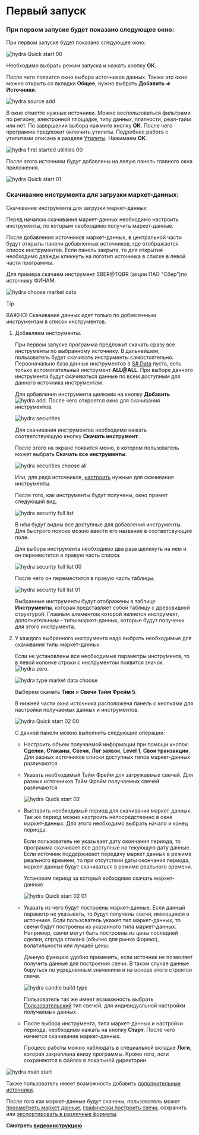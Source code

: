 # Первый запуск

### При первом запуске будет показано следующее окно:

При первом запуске будет показано следующее окно:

![hydra Quick start 00](~/images/hydra_Quick_start_00.png)

Необходимо выбрать режим запуска и нажать кнопку **ОК**.

После чего появится окно выбора источников данных. Также это окно можно открыть со вкладки **Общее**, нужно выбрать **Добавить \=\> Источники**. 

![hydra source add](~/images/hydra_source_add.png)

В окне отметте нужные источники. Можно воспользоваться фильтрами по региону, электронной площадке, типу данных, платности, реал\-тайм или нет. По завершении выбора нажмите кнопку **OK**. После чего программа предложит включить утилиты. Подробнее работа с утилитами описана в разделе [Утилиты](HydraTasks.md). Нажимаем **OK**.

![hydra first started utilities 00](~/images/hydra_first_started_utilities00.png)

После этого источники будут добавлены на левую панель главного окна приложения. 

![hydra Quick start 01](~/images/hydra_Quick_start_01.png)

### Скачивание инструмента для загрузки маркет\-данных:

Скачивание инструмента для загрузки маркет\-данных:

Перед началом скачивания маркет\-данных необходимо настроить инструменты, по которым необходимо получить маркет\-данные.

После добавления источников маркет\-данных, в центральной части будут открыты панели добавленных источников, где отображается список инструментов. Если панель закрыта, то для открытия необходимо дважды кликнуть на логотип источника в списке в левой части программы.

Для примера скачаем инструмент SBER@TQBR (акции ПАО "Сбер")по источнику ФИНАМ. 

![hydra choose market data](~/images/hydra_choose_market_data.png)

> [!TIP]
> ВАЖНО\! Скачивание данных идет только по добавленным инструментам в список инструментов.

1. Добавляем инструменты.

   При первом запуске программа предложит скачать сразу все инструменты по выбранному источнику. В дальнейшем, пользователь будет скачивать инструменты самостоятельно. Первоначально база данных инструментов в [S\#.Data](Hydra.md) пуста, есть только вспомогательный инструмент **ALL@ALL**. При выборе данного инструмента будут скачиваться данные по всем доступным для данного источника инструментам. 

   Для добавления инструмента щелкаем на кнопку **Добавить**![hydra add](~/images/hydra_add.png). После чего откроется окно для скачивания инструментов.

   ![hydra securities](~/images/hydra_securities.png)

   Для скачивания инструментов необходимо нажать соответствующую кнопку **Скачать инструмент**.

   После этого на экране появится меню, в котором пользователь может выбрать **Скачать все инструменты**.

   ![hydra securities choose all](~/images/hydra_securities_choose_all.png)

   Или, для ряда источников, [настроить](HydraConfigurationSecuritiesDownload.md) нужные для скачивания инструменты.

   После того, как инструменты будут получены, окно примет следующий вид.

   ![hydra security full list](~/images/hydra_security_full_list.png)

   В нём будут видны все доступные для добавления инструменты. Для быстрого поиска можно ввести его название в соответсвующее поле.

   Для выбора инструмента необходимо два раза щелкнуть на нем и он переместится в правую часть списка.

   ![hydra security full list 00](~/images/hydra_security_full_list_00.png)

   После чего он переместится в правую часть таблицы.

   ![hydra security full list 01](~/images/hydra_security_full_list_01.png)

   Выбранные инструменты будут отображены в таблице **Инструменты**, которая представляет собой таблицу с древовидной структурой. Главным элементом которой является инструмент, дополнительным – типы маркет\-данных, которые будут получены для этого инструмента.
2. У каждого выбранного инструмента надо выбрать необходимые для скачивания типы маркет\-данных.

   Если не установлены все необходимые параметры инструмента, то в левой колонке строки с инструментом появится значок ![hydra zero](~/images/hydra_zero.png). 

   ![hydra type market data choose](~/images/hydra_type_market_data_choose.png)

   Выберем скачать **Тики** и **Свечи Тайм Фрейм 5**.

   В нижней части окна источника расположена панель с кнопками для настройки получаемых данных и инструментов. 

   ![hydra Quick start 02 00](~/images/hydra_Quick_start_02_00.png)

   С данной панели можно выполнить следующие операции:
   - Настроить объем получаемой информации при помощи кнопок: **Сделки**, **Стаканы**, **Свечи**, **Лог заявок**, **Level 1**, **Свои транзакции**. Для разных источников списки доступных типов маркет\-данных различаются. 
   - Указать необходимый Тайм Фрейм для загружаемых свечей. Для разных источников Тайм Фрейм получаемых свечей различаются.

     ![hydra Quick start 02](~/images/hydra_Quick_start_02.png)
   - Выставить необходимый период для скачивания маркет\-данных. Так же период можно настроить непосредственно в окне маркет\-данных. Для этого необходимо выбрать начало и конец периода.

     Если пользователь не указывает дату окончания периода, то программа скачивает все доступные на текующую дату данные. Если источник поддерживает передачу маркет данных в режиме реального времени, то при отсутствии даты окончания периода, маркет\-данные будут скачиваться в режиме реального времени. 

     Установим период за который еобходимо скачать маркет\-данные.

     ![hydra Quick start 02 01](~/images/hydra_Quick_start_02_01.png)
   - Указать из чего будут построены маркет\-данные. Если данный параметр не указывать, то будут получены свечи, имеющиеся в источнике. Если пользователь укажет тип маркет\-данных, то свечи будут построены из указанного типа маркет\-данных. Например, свечи могут быть построены из цены последней сделки, спрэда стакана (обычно для рынка Форекс), волатильности или лучшей цены.

     Данную функцию удобно применять, если источник не позволяет получить данные для построения свечи. В таком случае данные беруться по усредненным значениям и на основе этого строятся свечи.

     ![hydra candle build type](~/images/hydra_candle_build_type.png)

     Пользователь так же имеет возможность выбрать [Пользовательский](HydraCustomCandleType.md) тип свечей, для индивидуальной настройки получаемых данных.
   - После выбора инструмента, типа маркет\-данныx и настройки периода, необходимо нажать на кнопку **Старт**. После чего начнется скачивание маркет\-данных.

     Процесс работы можно наблюдать в специальной вкладке **Логи**, которая закреплена внизу программы. Кроме того, логи сохраняются в файлах в локальной директории. 

![hydra main start](~/images/hydra_main_start.png)

Также пользователь имеет возможность добавить [дополнительные источники](HydraSourceSelection.md).

После того как маркет\-данные будут скачены, пользователь может [просмотреть маркет данные](HydraViewingMarketData.md), [графически построить свечи](HydraCandles.md), сохранить или [экспортировать в различные форматы](HydraExport.md).

**Смотреть [видеоинструкцию](HydraFirstStartVideos.md)**
